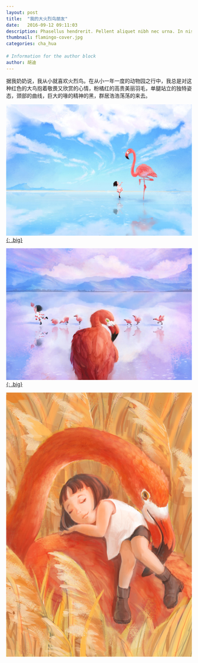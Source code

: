 ```yaml
---
layout: post
title:  "我的大火烈鸟朋友"
date:   2016-09-12 09:11:03
description: Phasellus hendrerit. Pellent aliquet nibh nec urna. In nis aliquet vel, dapibus id,mattis.
thumbnail: flamingo-cover.jpg
categories: cha_hua

# Information for the author block
author: 胡迪
---
```

据我奶奶说，我从小就喜欢火烈鸟。在从小一年一度的动物园之行中，我总是对这种红色的大鸟抱着敬畏又欣赏的心情，粉橘红的高贵美丽羽毛，单腿站立的独特姿态，颈部的曲线，巨大的喙的精神的黑，群居浩浩荡荡的来去。

<a href="/assets/img/flamingo/flamingo.jpg">![TEST](/assets/img/flamingo/flamingo.jpg){: .big}</a>

<a href="/assets/img/flamingo/flamingo2.jpg">![TEST](/assets/img/flamingo/flamingo2.jpg){: .big}</a>

<a href="/assets/img/flamingo/flamingo3.jpg">![TEST](/assets/img/flamingo/flamingo3.jpg)</a>






